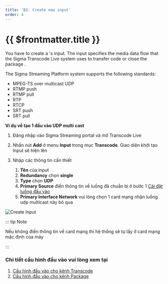```yaml
---
title: 'B2: Create new input'
order: 4
---
```


# {{ $frontmatter.title }}

You have to create a \'s input. The input specifies the media data flow that the Sigma Transcode Live system uses to transfer code or close the package \.

The Sigma Streaming Platform system supports the following standards:
- MPEG-TS over multicast UDP
- RTMP push
- RTMP pull
- RTP
- RTCP
- SRT push
- SRT pull

**Ví dụ về tạo 1 đầu vào UDP multi cast**

1. Đăng nhập vào Sigma Streaming portal và mở Transcode Live

2. Nhấn nút **Add** ở menu **Input** trong mục **Transcode**. Giao diện khởi tạo Input sẽ hiện lên

3. Nhập các thông tin cần thiết
   1. **Tên** của input
   2. **Redundancy** chọn **single**
   3. **Type** chọn **UDP**
   4. **Primary Source** điền thông tin về luồng đã chuẩn bị ở bước 1 [Cài đặt luồng đầu vào](03-getting-started-step1.md)
   5. **Primary Interface Network** vui lòng chọn 1 card mạng nhận luồng udp multicast này bỏ qua


![Create Input](../images/um-create-input.png)

::: tip Note

Nếu không điền thông tin về card mạng thì hệ thống sẽ tự lấy ở card mạng mặc định của máy

:::

### Chi tiết cấu hình đầu vào vui lòng xem tại

1. [Cấu hình đầu vào cho kênh Transcode](../05-resource-input/01-transcode-input.md)
2. [Cấu hình đầu vào cho kênh Package](../05-resource-input/02-package-input.md)